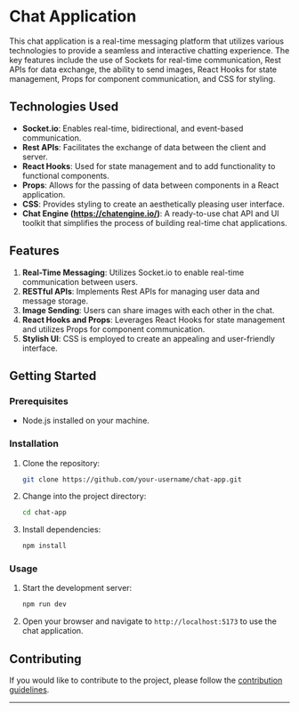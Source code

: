 # Chat Application 

This chat application is a real-time messaging platform that utilizes various technologies to provide a seamless and interactive chatting experience. The key features include the use of Sockets for real-time communication, Rest APIs for data exchange, the ability to send images, React Hooks for state management, Props for component communication, and CSS for styling.

## Technologies Used

- **Socket.io**: Enables real-time, bidirectional, and event-based communication.
- **Rest APIs**: Facilitates the exchange of data between the client and server.
- **React Hooks**: Used for state management and to add functionality to functional components.
- **Props**: Allows for the passing of data between components in a React application.
- **CSS**: Provides styling to create an aesthetically pleasing user interface.
- **Chat Engine (https://chatengine.io/)**: A ready-to-use chat API and UI toolkit that simplifies the process of building real-time chat applications.

## Features

1. **Real-Time Messaging**: Utilizes Socket.io to enable real-time communication between users.
2. **RESTful APIs**: Implements Rest APIs for managing user data and message storage.
3. **Image Sending**: Users can share images with each other in the chat.
4. **React Hooks and Props**: Leverages React Hooks for state management and utilizes Props for component communication.
5. **Stylish UI**: CSS is employed to create an appealing and user-friendly interface.

## Getting Started

### Prerequisites

- Node.js installed on your machine.

### Installation

1. Clone the repository:

   ```bash
   git clone https://github.com/your-username/chat-app.git
   ```

2. Change into the project directory:

   ```bash
   cd chat-app
   ```

3. Install dependencies:

   ```bash
   npm install
   ```

### Usage

1. Start the development server:

   ```bash
   npm run dev
   ```

2. Open your browser and navigate to `http://localhost:5173` to use the chat application.


## Contributing

If you would like to contribute to the project, please follow the [contribution guidelines](CONTRIBUTING.md).


---
